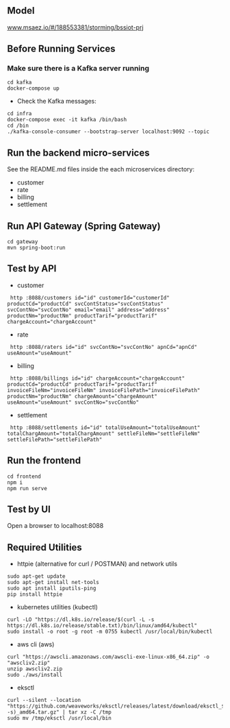 # 

## Model
www.msaez.io/#/188553381/storming/bssiot-prj

## Before Running Services
### Make sure there is a Kafka server running
```
cd kafka
docker-compose up
```
- Check the Kafka messages:
```
cd infra
docker-compose exec -it kafka /bin/bash
cd /bin
./kafka-console-consumer --bootstrap-server localhost:9092 --topic
```

## Run the backend micro-services
See the README.md files inside the each microservices directory:

- customer
- rate
- billing
- settlement


## Run API Gateway (Spring Gateway)
```
cd gateway
mvn spring-boot:run
```

## Test by API
- customer
```
 http :8088/customers id="id" customerId="customerId" productCd="productCd" svcContStatus="svcContStatus" svcContNo="svcContNo" email="email" address="address" productNm="productNm" productTarif="productTarif" chargeAccount="chargeAccount" 
```
- rate
```
 http :8088/raters id="id" svcContNo="svcContNo" apnCd="apnCd" useAmount="useAmount" 
```
- billing
```
 http :8088/billings id="id" chargeAccount="chargeAccount" productCd="productCd" productTarif="productTarif" invoiceFileNm="invoiceFileNm" invoiceFilePath="invoiceFilePath" productNm="productNm" chargeAmount="chargeAmount" useAmount="useAmount" svcContNo="svcContNo" 
```
- settlement
```
 http :8088/settlements id="id" totalUseAmount="totalUseAmount" totalChargAmount="totalChargAmount" settleFileNm="settleFileNm" settleFilePath="settleFilePath" 
```


## Run the frontend
```
cd frontend
npm i
npm run serve
```

## Test by UI
Open a browser to localhost:8088

## Required Utilities

- httpie (alternative for curl / POSTMAN) and network utils
```
sudo apt-get update
sudo apt-get install net-tools
sudo apt install iputils-ping
pip install httpie
```

- kubernetes utilities (kubectl)
```
curl -LO "https://dl.k8s.io/release/$(curl -L -s https://dl.k8s.io/release/stable.txt)/bin/linux/amd64/kubectl"
sudo install -o root -g root -m 0755 kubectl /usr/local/bin/kubectl
```

- aws cli (aws)
```
curl "https://awscli.amazonaws.com/awscli-exe-linux-x86_64.zip" -o "awscliv2.zip"
unzip awscliv2.zip
sudo ./aws/install
```

- eksctl 
```
curl --silent --location "https://github.com/weaveworks/eksctl/releases/latest/download/eksctl_$(uname -s)_amd64.tar.gz" | tar xz -C /tmp
sudo mv /tmp/eksctl /usr/local/bin
```

